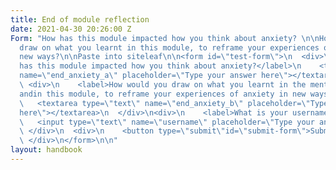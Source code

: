 ```yaml
---
title: End of module reflection
date: 2021-04-30 20:26:00 Z
Form: "How has this module impacted how you think about anxiety? \n\nHow would you
  draw on what you learnt in this module, to reframe your experiences of anxiety in
  new ways?\n\nPaste into siteleaf\n\n<form id=\"test-form\">\n  <div>\n    <label>How
  has this module impacted how you think about anxiety?</label>\n    <textarea type=\"text\"
  name=\"end_anxiety_a\" placeholder=\"Type your answer here\"></textarea>\n  </div>\n
  \ <div>\n    <label>How would you draw on what you learnt in the mental health module
  andin this module, to reframe your experiences of anxiety in new ways?\n</label>\n
  \   <textarea type=\"text\" name=\"end_anxiety_b\" placeholder=\"Type your answer
  here\"></textarea>\n  </div>\n<div>\n    <label>What is your username?</label>\n
  \   <input type=\"text\" name=\"username\" placeholder=\"Type your answer here\"></input>\n
  \ </div>\n  <div>\n    <button type=\"submit\"id=\"submit-form\">Submit</button>\n
  \ </div>\n</form>\n\n"
layout: handbook
---
```


